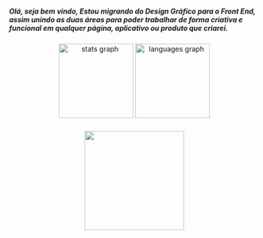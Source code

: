 <h5 align="left">Olá, seja bem vindo, Estou migrando do Design Gráfico para o Front End, assim unindo as duas áreas para poder trabalhar de forma criativa e funcional em qualquer página, aplicativo ou produto que criarei.</h5>

###

<div align="center">
  <img src="https://github-readme-stats.vercel.app/api?username=AlexAkiko&hide_title=false&hide_rank=false&show_icons=true&include_all_commits=true&count_private=true&disable_animations=false&theme=dracula&locale=en&hide_border=false&order=1" height="150" alt="stats graph"  />
  <img src="https://github-readme-stats.vercel.app/api/top-langs?username=AlexAkiko&locale=en&hide_title=false&layout=compact&card_width=320&langs_count=5&theme=dracula&hide_border=false&order=2" height="150" alt="languages graph"  />
</div>

###


###

<div align="center">
  <img height="200" src="https://i.pinimg.com/originals/2a/fa/b3/2afab331c7d9abc20eebd5e1bc4d10b8.gif"  />
</div>

###
